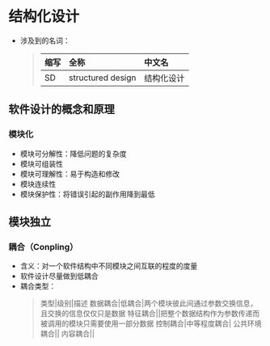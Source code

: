 # 结构化设计

+ 涉及到的名词：
    >缩写|全称|中文名
    >|:-|:---|:---|
    >SD|structured design|结构化设计

## 软件设计的概念和原理

### 模块化

+ 模块可分解性：降低问题的复杂度
+ 模块可组装性
+ 模块可理解性：易于构造和修改
+ 模块连续性
+ 模块保护性：将错误引起的副作用降到最低

## 模块独立

### 耦合（Conpling）

+ 含义：对一个软件结构中不同模块之间互联的程度的度量
+ 软件设计尽量做到低耦合
+ 耦合类型：
    >类型|级别|描述
    >数据耦合|低耦合|两个模块彼此间通过参数交换信息，且交换的信息仅仅只是数据
    >特征耦合||把整个数据结构作为参数传递而被调用的模块只需要使用一部分数据
    >控制耦合|中等程度耦合|
    >公共环境耦合||
    >内容耦合||
